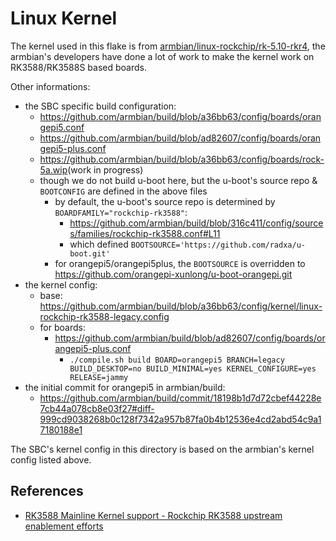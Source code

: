 # Linux Kernel

The kernel used in this flake is from [armbian/linux-rockchip/rk-5.10-rkr4](https://github.com/armbian/linux-rockchip/blob/rk-5.10-rkr4), the armbian's developers have done a lot of work to make the kernel work on RK3588/RK3588S based boards.

Other informations:

- the SBC specific build configuration:
  - <https://github.com/armbian/build/blob/a36bb63/config/boards/orangepi5.conf>
  - <https://github.com/armbian/build/blob/ad82607/config/boards/orangepi5-plus.conf>
  - <https://github.com/armbian/build/blob/a36bb63/config/boards/rock-5a.wip>(work in progress)
  - though we do not build u-boot here, but the u-boot's source repo & `BOOTCONFIG` are defined in the above files
    - by default, the u-boot's source repo is determined by `BOARDFAMILY="rockchip-rk3588"`:
      - https://github.com/armbian/build/blob/316c411/config/sources/families/rockchip-rk3588.conf#L11
      - which defined `BOOTSOURCE='https://github.com/radxa/u-boot.git'`
    - for orangepi5/orangepi5plus, the `BOOTSOURCE` is overridden to https://github.com/orangepi-xunlong/u-boot-orangepi.git
- the kernel config:
  - base: <https://github.com/armbian/build/blob/a36bb63/config/kernel/linux-rockchip-rk3588-legacy.config>
  - for boards:
    - <https://github.com/armbian/build/blob/ad82607/config/boards/orangepi5-plus.conf>
      - `./compile.sh build BOARD=orangepi5 BRANCH=legacy BUILD_DESKTOP=no BUILD_MINIMAL=yes KERNEL_CONFIGURE=yes RELEASE=jammy`
- the initial commit for orangepi5 in armbian/build:
  - <https://github.com/armbian/build/commit/18198b1d7d72cbef44228e7cb44a078cb8e03f27#diff-999cd9038268b0c128f7342a957b87fa0b4b12536e4cd2abd54c9a17180188e1>

The SBC's kernel config in this directory is based on the armbian's kernel config listed above.

## References

- [RK3588 Mainline Kernel support - Rockchip RK3588 upstream enablement efforts](https://gitlab.collabora.com/hardware-enablement/rockchip-3588/notes-for-rockchip-3588/-/blob/main/mainline-status.md)
